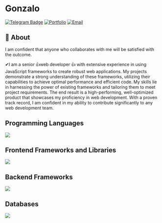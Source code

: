 
# Gonzalo

[![Telegram Badge](https://img.shields.io/badge/-Telegram-blue?style=flat-square&logo=telegram&logoColor=white)](https://t.me/axe_tiny)
[![Portfolio](https://img.shields.io/badge/-MyPortfolio-grey?style=flat-square&logo=vercel&logoColor=white)](https://CodeBag0923.vercel.app/)
[![Email](https://img.shields.io/badge/-Email-3e91a3?style=flat-square&logo=Minutemailer&logoColor=white)](mailto:codemaven0923@gmail.com)

## 🔎 About
I am confident that anyone who collaborates with me will be satisfied with the outcome.

✔I am a senior 👍web developer 👍 with extensive experience in using JavaScript frameworks to create robust web applications. My projects demonstrate a strong understanding of these frameworks, utilizing their capabilities to achieve optimal performance and efficient code. My skills lie in harnessing the power of existing frameworks and tailoring them to meet project requirements. The end result is a high-performing, well-optimized product that showcases my proficiency in web development. With a proven track record, I am confident in my ability to contribute significantly to any web development team.


## Programming Languages
<p>
  <img src="https://skillicons.dev/icons?i=js,ts,py,ruby,php,html,css" />
</p>

## Frontend Frameworks and Libraries
<p>
  <div align="left">      
    <img src="https://skillicons.dev/icons?i=angular,react,nextjs,vue,nuxtjs,jquery,svelte,bootstrap,tailwind,materialui" />
  </div>
</p>

## Backend Frameworks
<p>
  <div align="left">      
    <img src="https://skillicons.dev/icons?i=nest,nodejs,express,django,flask,rails,laravel,symfony,go" />
  </div>
</p>

## Databases
<p>
  <div align="left">      
    <img src="https://skillicons.dev/icons?i=mongodb,mysql,postgres,sqlite,graphql,firebase,redis" />
  </div>
</p>


